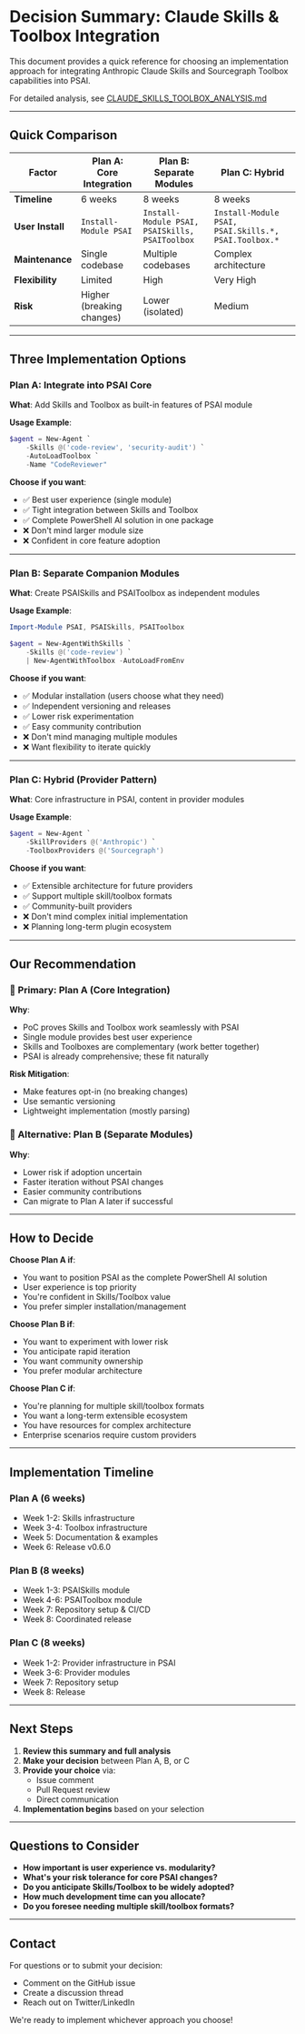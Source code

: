 # Decision Summary: Claude Skills & Toolbox Integration

This document provides a quick reference for choosing an implementation approach for integrating Anthropic Claude Skills and Sourcegraph Toolbox capabilities into PSAI.

For detailed analysis, see [CLAUDE_SKILLS_TOOLBOX_ANALYSIS.md](./CLAUDE_SKILLS_TOOLBOX_ANALYSIS.md)

---

## Quick Comparison

| Factor | Plan A: Core Integration | Plan B: Separate Modules | Plan C: Hybrid |
|--------|-------------------------|-------------------------|----------------|
| **Timeline** | 6 weeks | 8 weeks | 8 weeks |
| **User Install** | `Install-Module PSAI` | `Install-Module PSAI, PSAISkills, PSAIToolbox` | `Install-Module PSAI, PSAI.Skills.*, PSAI.Toolbox.*` |
| **Maintenance** | Single codebase | Multiple codebases | Complex architecture |
| **Flexibility** | Limited | High | Very High |
| **Risk** | Higher (breaking changes) | Lower (isolated) | Medium |

---

## Three Implementation Options

### Plan A: Integrate into PSAI Core

**What**: Add Skills and Toolbox as built-in features of PSAI module

**Usage Example**:
```powershell
$agent = New-Agent `
    -Skills @('code-review', 'security-audit') `
    -AutoLoadToolbox `
    -Name "CodeReviewer"
```

**Choose if you want**:
- ✅ Best user experience (single module)
- ✅ Tight integration between Skills and Toolbox
- ✅ Complete PowerShell AI solution in one package
- ❌ Don't mind larger module size
- ❌ Confident in core feature adoption

---

### Plan B: Separate Companion Modules

**What**: Create PSAISkills and PSAIToolbox as independent modules

**Usage Example**:
```powershell
Import-Module PSAI, PSAISkills, PSAIToolbox

$agent = New-AgentWithSkills `
    -Skills @('code-review') `
    | New-AgentWithToolbox -AutoLoadFromEnv
```

**Choose if you want**:
- ✅ Modular installation (users choose what they need)
- ✅ Independent versioning and releases
- ✅ Lower risk experimentation
- ✅ Easy community contribution
- ❌ Don't mind managing multiple modules
- ❌ Want flexibility to iterate quickly

---

### Plan C: Hybrid (Provider Pattern)

**What**: Core infrastructure in PSAI, content in provider modules

**Usage Example**:
```powershell
$agent = New-Agent `
    -SkillProviders @('Anthropic') `
    -ToolboxProviders @('Sourcegraph')
```

**Choose if you want**:
- ✅ Extensible architecture for future providers
- ✅ Support multiple skill/toolbox formats
- ✅ Community-built providers
- ❌ Don't mind complex initial implementation
- ❌ Planning long-term plugin ecosystem

---

## Our Recommendation

### 🥇 Primary: Plan A (Core Integration)

**Why**: 
- PoC proves Skills and Toolbox work seamlessly with PSAI
- Single module provides best user experience
- Skills and Toolboxes are complementary (work better together)
- PSAI is already comprehensive; these fit naturally

**Risk Mitigation**:
- Make features opt-in (no breaking changes)
- Use semantic versioning
- Lightweight implementation (mostly parsing)

### 🥈 Alternative: Plan B (Separate Modules)

**Why**:
- Lower risk if adoption uncertain
- Faster iteration without PSAI changes
- Easier community contributions
- Can migrate to Plan A later if successful

---

## How to Decide

**Choose Plan A if**:
- You want to position PSAI as the complete PowerShell AI solution
- User experience is top priority
- You're confident in Skills/Toolbox value
- You prefer simpler installation/management

**Choose Plan B if**:
- You want to experiment with lower risk
- You anticipate rapid iteration
- You want community ownership
- You prefer modular architecture

**Choose Plan C if**:
- You're planning for multiple skill/toolbox formats
- You want a long-term extensible ecosystem
- You have resources for complex architecture
- Enterprise scenarios require custom providers

---

## Implementation Timeline

### Plan A (6 weeks)
- Week 1-2: Skills infrastructure
- Week 3-4: Toolbox infrastructure  
- Week 5: Documentation & examples
- Week 6: Release v0.6.0

### Plan B (8 weeks)
- Week 1-3: PSAISkills module
- Week 4-6: PSAIToolbox module
- Week 7: Repository setup & CI/CD
- Week 8: Coordinated release

### Plan C (8 weeks)
- Week 1-2: Provider infrastructure in PSAI
- Week 3-6: Provider modules
- Week 7: Repository setup
- Week 8: Release

---

## Next Steps

1. **Review this summary and full analysis**
2. **Make your decision** between Plan A, B, or C
3. **Provide your choice** via:
   - Issue comment
   - Pull Request review
   - Direct communication
4. **Implementation begins** based on your selection

---

## Questions to Consider

- **How important is user experience vs. modularity?**
- **What's your risk tolerance for core PSAI changes?**
- **Do you anticipate Skills/Toolbox to be widely adopted?**
- **How much development time can you allocate?**
- **Do you foresee needing multiple skill/toolbox formats?**

---

## Contact

For questions or to submit your decision:
- Comment on the GitHub issue
- Create a discussion thread
- Reach out on Twitter/LinkedIn

We're ready to implement whichever approach you choose!
